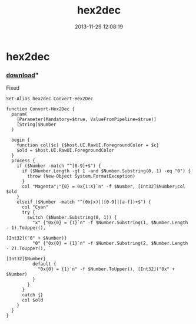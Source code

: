 ﻿---
pid:            4656
parent:         0
children:       
poster:         greg zakharov
title:          hex2dec
date:           2013-11-29 12:08:19
format:         posh
---

# hex2dec

### [download](4656.ps1)"

Fixed

```posh
Set-Alias hex2dec Convert-Hex2Dec

function Convert-Hex2Dec {
  param(
    [Parameter(Mandatory=$true, ValueFromPipeline=$true)]
    [String]$Number
  )

  begin {
    function col($c) {$host.UI.RawUI.ForegroundColor = $c}
    $old = $host.UI.RawUI.ForegroundColor
  } 
  process {
    if ($Number -match "^[0-9]+$") {
      if ($Number.Length -gt 1 -and $Number.Substring(0, 1) -eq "0") {
        throw (New-Object System.FormatException)
      }
      col "Magenta";"{0} = 0x{1:X}`n" -f $Number, [Int32]$Number;col $old
    }
    elseif ($Number -match "^(0x|x)|([0-9]|[a-f])+$") {
      col "Cyan"
      try {
        switch ($Number.Substring(0, 1)) {
          "x" {"0x{0} = {1}`n" -f $Number.Substring(1, $Number.Length - 1).ToUpper(), `
                                                                [Int32]("0" + $Number)}
          "0" {"0x{0} = {1}`n" -f $Number.Substring(2, $Number.Length - 2).ToUpper(), `
                                                                        [Int32]$Number}
          default {
            "0x{0} = {1}`n" -f $Number.ToUpper(), [Int32]("0x" + $Number)
          }
        }
      }
      catch {}
      col $old
    }
  }
}
```
